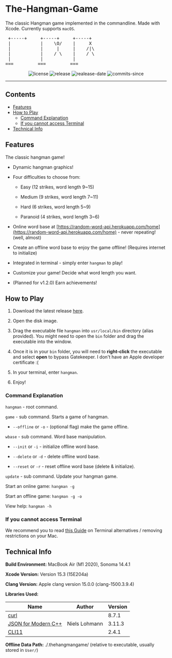 # The-Hangman-Game

 The classic Hangman game implemented in the commandline. Made with Xcode. Currently supports `macOS`.

<pre>
 +-----+     +-----+     +-----+
 |           |    \O/    |     X
 |           |     |     |    /|\
 |           |    / \    |    / \
 |           |           |
===         ===         ===
</pre>

<div align="center">

![license](https://img.shields.io/github/license/mrmagic2020/The-Hangman-Game)
![release](https://img.shields.io/github/v/release/mrmagic2020/The-Hangman-Game)
![realease-date](https://img.shields.io/github/release-date/mrmagic2020/The-Hangman-Game)
![commits-since](https://img.shields.io/github/commits-since/mrmagic2020/The-Hangman-Game/latest)

</div>

---

## Contents

- [Features](#features)
- [How to Play](#how-to-play)
  - [Command Explanation](#command-explanation)
  - [If you cannot access Terminal](#if-you-cannot-access-terminal)
- [Technical Info](#technical-info)

## Features

The classic hangman game!

- Dynamic hangman graphics!

- Four difficulties to choose from:

  - Easy (12 strikes, word length 9~15)

  - Medium (9 strikes, word length 7~11)

  - Hard (6 strikes, word length 5~9)

  - Paranoid (4 strikes, word length 3~6)

- Online word base at [https://random-word-api.herokuapp.com/home](https://random-word-api.herokuapp.com/home) - never repeating! (well, almost)

- Create an offline word base to enjoy the game offline! (Requires internet to initialize)

- Integrated in terminal - simply enter `hangman` to play!

- Customize your game! Decide what word length you want.

- (Planned for v1.2.0) Earn achievements!

## How to Play

1. Download the latest release [here](https://github.com/mrmagic2020/The-Hangman-Game/releases/latest).

2. Open the disk image.

3. Drag the executable file `hangman` into `usr/local/bin` directory (alias provided). You might need to open the `bin` folder and drag the executable into the window.

4. Once it is in your `bin` folder, you will need to **right-click** the executable and select **open** to bypass Gatekeeper. I don't have an Apple developer certificate :(

5. In your terminal, enter `hangman`.

6. Enjoy!

### Command Explanation

`hangman` - root command.

`game` - sub command. Starts a game of hangman.

- `--offline` or `-o` - (optional flag) make the game offline.

`wbase` - sub command. Word base manipulation.

- `--init` or `-i` - initialize offline word base.

- `--delete` or `-d` - delete offline word base.

- `--reset` or `-r` - reset offline word base (delete & initialize).

`update` - sub command. Update your hangman game.

Start an online game: `hangman -g`

Start an offline game: `hangman -g -o`

View help: `hangman -h`

### If you cannot access Terminal

We recommend you to read [this Guide](https://github.com/mrmagic2020/Remove-Jamf-on-Mac) on Terminal alternatives / removing restrictions on your Mac.

## Technical Info

**Build Environment:** MacBook Air (M1 2020), Sonoma 14.4.1

**Xcode Version:** Version 15.3 (15E204a)

**Clang Version:** Apple clang version 15.0.0 (clang-1500.3.9.4)

**Libraries Used:**

| Name | Author | Version |
| ---- | ------ | ------- |
| [curl](https://curl.se/) | | 8.7.1 |
| [JSON for Modern C++](https://github.com/nlohmann/json/) | Niels Lohmann | 3.11.3 |
| [CLI11](https://github.com/CLIUtils/CLI11) | | 2.4.1 |

**Offline Data Path:** ./.thehangmangame/ (relative to executable, usually stored in `User/`)
